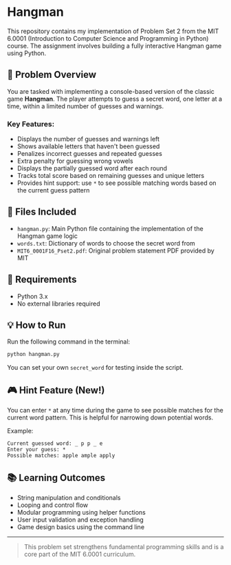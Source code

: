 # Hangman

This repository contains my implementation of Problem Set 2 from the MIT 6.0001 (Introduction to Computer Science and Programming in Python) course. The assignment involves building a fully interactive Hangman game using Python.

## 🧩 Problem Overview

You are tasked with implementing a console-based version of the classic game **Hangman**. The player attempts to guess a secret word, one letter at a time, within a limited number of guesses and warnings.

### Key Features:
- Displays the number of guesses and warnings left
- Shows available letters that haven't been guessed
- Penalizes incorrect guesses and repeated guesses
- Extra penalty for guessing wrong vowels
- Displays the partially guessed word after each round
- Tracks total score based on remaining guesses and unique letters
- Provides hint support: use `*` to see possible matching words based on the current guess pattern

## 🚀 Files Included

- `hangman.py`: Main Python file containing the implementation of the Hangman game logic
- `words.txt`: Dictionary of words to choose the secret word from
- `MIT6_0001F16_Pset2.pdf`: Original problem statement PDF provided by MIT

## 📌 Requirements

- Python 3.x
- No external libraries required

## 💡 How to Run

Run the following command in the terminal:

```bash
python hangman.py
```

You can set your own `secret_word` for testing inside the script.

## 🎮 Hint Feature (New!)

You can enter `*` at any time during the game to see possible matches for the current word pattern. This is helpful for narrowing down potential words.

Example:
```
Current guessed word: _ p p _ e
Enter your guess: *
Possible matches: apple ample apply
```

## 📚 Learning Outcomes

- String manipulation and conditionals
- Looping and control flow
- Modular programming using helper functions
- User input validation and exception handling
- Game design basics using the command line

---

> This problem set strengthens fundamental programming skills and is a core part of the MIT 6.0001 curriculum.
